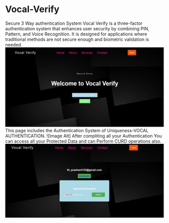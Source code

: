 # Vocal-Verify
Secure 3 Way authentication System
Vocal Verify is a three-factor authentication system that enhances user security by combining PIN, Pattern, and Voice Recognition. It is designed for applications where traditional methods are not secure enough and biometric validation is needed.
 ![Image Alt](https://github.com/prashant-001-maurya/Vocal-Verify/blob/main/Screenshot%202025-07-15%20003257.png?raw=true)
 This page includes the Authentication System of Uniqueness-VOCAL AUTHENTICATION.
 ![Image Alt]
 After compliting all your Authentication You can access all your Protected Data and can Perform CURD operations also.
 ![Image Alt](https://github.com/prashant-001-maurya/Vocal-Verify/blob/1fb8805c39507252da92566ce98b624b4a104b54/Screenshot%202025-07-15%20002131.png?raw=true)
